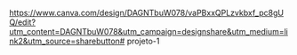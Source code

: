https://www.canva.com/design/DAGNTbuW078/vaPBxxQPLzvkbxf_pc8gUQ/edit?utm_content=DAGNTbuW078&utm_campaign=designshare&utm_medium=link2&utm_source=sharebutton# projeto-1

